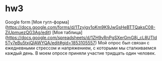 # hw3
Google form
[Моя гугл-форма] (https://docs.google.com/forms/d/1Tzyjgv1oKm9K9JwGsHeBTTQaksC08-ZiUpmuezQG3Ag/edit)
[Моя таблица] (https://docs.google.com/spreadsheets/d/1ZH9vRnPgSXerGmG8j_cL8UTId5Ty7eBu5txjQIAWYQA/edit#gid=1853105557)
Мой опрос был связан с ежедневными стрессом и напряжением, с которыми мы сталкиваемся каждый день. В моем опросе приняли участие тридцать один человек. 
